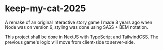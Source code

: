 # keep-my-cat-2025

A remake of an original interactive story game I made 8 years ago when Node was on version 9, styling was done using SASS + BEM notation.

This project shall be done in NextJS with TypeScript and TailwindCSS. The previous game's logic will move from client-side to server-side.
